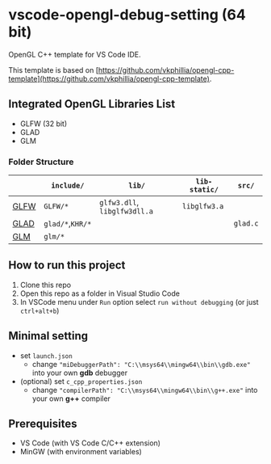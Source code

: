 # vscode-opengl-debug-setting (64 bit)
OpenGL C++ template for VS Code IDE.

This template is based on [https://github.com/vkphillia/opengl-cpp-template](https://github.com/vkphillia/opengl-cpp-template).

## Integrated OpenGL Libraries List

- GLFW (32 bit)
- GLAD
- GLM

### Folder Structure


|                                           | `include/`       | `lib/`                       | `lib-static/` | `src/`   |
| ----------------------------------------- | ---------------- | ---------------------------- | ------------- | -------- |
| [GLFW](http://www.glfw.org/download.html) | `GLFW/*`         | `glfw3.dll`, `libglfw3dll.a` | `libglfw3.a`  |          |
| [GLAD](https://glad.dav1d.de/)            | `glad/*`,`KHR/*` |                              |               | `glad.c` |
| [GLM](https://github.com/g-truc/glm)      | `glm/*`          |                              |               |          |

## How to run this project

1.  Clone this repo
2.  Open this repo as a folder in Visual Studio Code
3.  In VSCode menu under `Run` option select `run without debugging` (or just `ctrl+alt+b`)

## Minimal setting

- set `launch.json`
  - change `"miDebuggerPath": "C:\\msys64\\mingw64\\bin\\gdb.exe"` into  your own **gdb** debugger
- (optional) set `c_cpp_properties.json`
  - change `"compilerPath": "C:\\msys64\\mingw64\\bin\\g++.exe"` into your own **g++** compiler

## Prerequisites

- VS Code (with VS Code C/C++ extension)
- MinGW (with environment variables)
